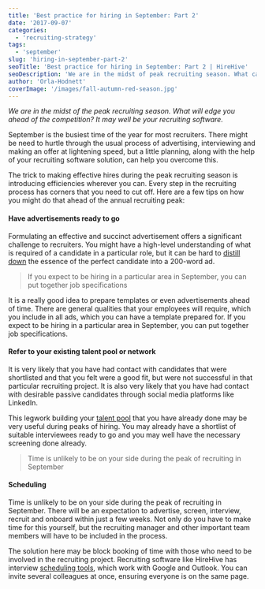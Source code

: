 ```yaml
---
title: 'Best practice for hiring in September: Part 2'
date: '2017-09-07'
categories:
  - 'recruiting-strategy'
tags:
  - 'september'
slug: 'hiring-in-september-part-2'
seoTitle: 'Best practice for hiring in September: Part 2 | HireHive'
seoDescription: 'We are in the midst of peak recruiting season. What can you do to gain an edge over the competition? Find out more about hiring in September:'
author: 'Orla-Hodnett'
coverImage: '/images/fall-autumn-red-season.jpg'
---
```


_We are in the midst of the peak recruiting season. What will edge you ahead of the competition? It may well be your recruiting software._

September is the busiest time of the year for most recruiters. There might be need to hurtle through the usual process of advertising, interviewing and making an offer at lightening speed, but a little planning, along with the help of your recruiting software solution, can help you overcome this.

The trick to making effective hires during the peak recruiting season is introducing efficiencies wherever you can. Every step in the recruiting process has corners that you need to cut off. Here are a few tips on how you might do that ahead of the annual recruiting peak:

#### **Have advertisements ready to go**

Formulating an effective and succinct advertisement offers a significant challenge to recruiters. You might have a high-level understanding of what is required of a candidate in a particular role, but it can be hard to [distill down](https://www.inc.com/minda-zetlin/9-steps-to-writing-job-ads-top-candidates-cant-resist.html) the essence of the perfect candidate into a 200-word ad.

> If you expect to be hiring in a particular area in September, you can put together job specifications

It is a really good idea to prepare templates or even advertisements ahead of time. There are general qualities that your employees will require, which you include in all ads, which you can have a template prepared for. If you expect to be hiring in a particular area in September, you can put together job specifications.

#### **Refer to your existing talent pool or network**

It is very likely that you have had contact with candidates that were shortlisted and that you felt were a good fit, but were not successful in that particular recruiting project. It is also very likely that you have had contact with desirable passive candidates through social media platforms like LinkedIn.

This legwork building your [talent pool](https://www.socialtalent.co/blog/3-quick-tricks-fill-talent-pool) that you have already done may be very useful during peaks of hiring. You may already have a shortlist of suitable interviewees ready to go and you may well have the necessary screening done already.

> Time is unlikely to be on your side during the peak of recruiting in September

#### **Scheduling**

Time is unlikely to be on your side during the peak of recruiting in September. There will be an expectation to advertise, screen, interview, recruit and onboard within just a few weeks. Not only do you have to make time for this yourself, but the recruiting manager and other important team members will have to be included in the process.

The solution here may be block booking of time with those who need to be involved in the recruiting project. Recruiting software like HireHive has interview [scheduling tools](https://hirehive.com/recruiting-features/interview-scheduling/), which work with Google and Outlook. You can invite several colleagues at once, ensuring everyone is on the same page.
